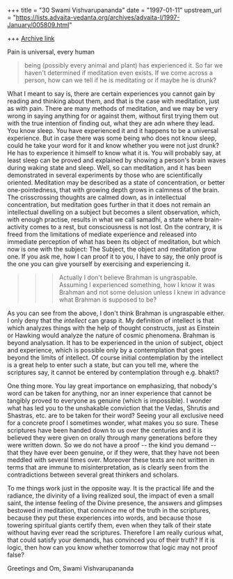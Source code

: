 +++
title = "30 Swami Vishvarupananda"
date = "1997-01-11"
upstream_url = "https://lists.advaita-vedanta.org/archives/advaita-l/1997-January/005809.html"

+++
[Archive link](https://lists.advaita-vedanta.org/archives/advaita-l/1997-January/005809.html)

 Pain is universal, every human
> being (possibly every animal and plant) has experienced it.  So far we
> haven't determined if meditation even exists.  If we come across a
> person, how can we tell if he is meditating or if maybe he is drunk?

What I meant to say is, there are certain experiences you cannot gain by
reading and thinking about them, and that is the case with meditation, just
as with pain. There are many methods of meditation, and we may be very
wrong
in saying anything for or against them, without first trying them out with
the true intention of finding out, what they are adn where they lead. You
know sleep.
You have experienced it and it happens to be a universal experience. But
in case there was some being who does not know sleep, could he take your
word for it and know whether you were not just drunk? He has to experience
it himself to know what it is.
You will probably say, at least sleep can be proved and explained by
showing a person's brain waves during waking state and sleep. Well, so can
meditation, and it has been demonstrated in several experiments by those
who are scientifically oriented. Meditation may be described as a state of
concentration, or better one-pointedness, that with growing depth grows in
calmness of the brain. The crisscrossing thoughts are calmed down, as in
intellectual concentration, but meditation goes further in that it does not
remain
an intellectual dwelling on a subject but becomes a silent observation,
which,
with enough practise, results in what we call samadhi, a state where
brain-activity comes to a rest, but consciousness is not lost. On the
contrary, it is freed from the limitations of mediate experience and
released
into immediate perception of what has been its object of meditation, but
which now is one with the subject: The Subject, the object and meditation
grow one.
If you ask me, how I can proof it to you, I have to say, the only proof is
the one you can give yourself by exercising and experiencing it.

> > > Actually I don't believe Brahman is ungraspable.  Assuming I
> > > experienced something, how I know it was Brahman and not some
> > > delusion unless I knew in advance what Brahman is supposed to be?

As you can see from the above, I don't think Brahman is ungraspable either.
I only deny that the _intellect_ can grasp it. My definition of intellect
is that which analyzes things with the help of thought constructs, just as
Einstein or Hawking would analyze the nature of cosmic phenomena. Brahman
is beyond analysation. It has to be experienced in the union of subject,
object and experience, which is possible only by a contemplation that goes
beyond the limits of intellect. Of course initial contemplation by the
intellect is a great help to enter such a state, but can you tell me, where
the scriptures say, it cannot be entered by contemplation through e.g.
bhakti?

One thing more. You lay great importance on emphasizing, that nobody's word
can be taken for anything, nor an inner experience that cannot be tangibly
proved to everyone as genuine (which is impossible). I wonder what has led
you to the unshakable conviction that the Vedas, Shrutis and Shastras, etc.
are to be taken for their word? Seeing your all exclusive need for a
concrete proof I sometimes wonder, what makes you so sure. These scriptures
have been handed down to us over the centuries and it is believed they were
given on orally through many generations before they were written down. So
we do not have a proof -- the kind you demand -- that they have ever been
genuine, or if they were, that they have not been meddled with several
times over. Moreover these texts are not written in terms that are immune
to misinterpretation, as is clearly seen from the contradictions between
several great thinkers and scholars.

To me things work just in the opposite way. It is the practical life and
the radiance, the divinity of a living realized soul, the impact of even a
small saint, the intense feeling of the Divine presence, the answers and
glimpses bestowed in meditation, that convince me of the truth in the
scriptures, because they put these experiences into words, and because
those towering spiritual giants certify them, even when they talk of their
state without having ever read the scriptures.
Therefore I am really curious what, that could satisfy your demands, has
convinced you of their truth? If it is logic, then how can you know whether
tomorrow that logic may not proof false?

Greetings and Om,
Swami Vishvarupananda

